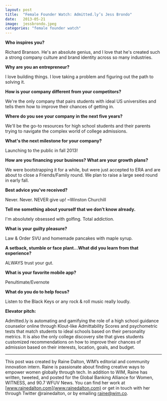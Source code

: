 ```yaml
---
layout: post
title:  "Female Founder Watch: Admitted.ly’s Jess Brondo"
date:   2013-05-21
image:  jessbrondo.jpeg
categories: "female founder watch"
---
```


**Who inspires you?**

Richard Branson. He's an absolute genius, and I love that he's created such a strong company culture and brand identity across so many industries.

 

**Why are you an entrepreneur?**

I love building things. I love taking a problem and figuring out the path to solving it.

 

**How is your company different from your competitors?**

We're the only company that pairs students with ideal US universities and tells them how to improve their chances of getting in.

 

**Where do you see your company in the next five years?**

We'll be the go-to resources for high school students and their parents trying to navigate the complex world of college admissions.

 

**What's the next milestone for your company?**

Launching to the public in fall 2013!

 
**How are you financing your business? What are your growth plans?**

We were bootstrapping it for a while, but were just accepted to ERA and are about to close a Friends/Family round. We plan to raise a large seed round in early fall.

 

**Best advice you've received?**

Never. Never. NEVER give up! ~Winston Churchill

 

**Tell me something about yourself that we don’t know already.**

I'm absolutely obsessed with golfing. Total addiction.

 

**What is your guilty pleasure?**

Law & Order SVU and homemade pancakes with maple syrup.

 

**A setback, stumble or face plant...What did you learn from that experience?**

ALWAYS trust your gut.

 

**What is your favorite mobile app?**

Penultimate/Evernote

 

**What do you do to help focus?**

Listen to the Black Keys or any rock & roll music really loudly.

 
**Elevator pitch:**

Admitted.ly is automating and gamifying the role of a high school guidance counselor online through Klout-like Admittability Scores and psychometric tests that match students to ideal schools based on their personality metrics. It is also the only college discovery site that gives students customized recommendations on how to improve their chances of admission based on their interests, location, goals, and budget.

 ______________________________________________________                                                                                       

This post was created by Raine Dalton, WIM’s editorial and community innovation intern. Raine is passionate about finding creative ways to empower women globally through tech. In addition to WIM, Raine has written, tweeted, and posted for the Global Banking Alliance for Women, WITNESS, and 90.7 WFUV News. You can find her work at [www.rainedalton.com](www.rainedalton.com) or get in touch with her through Twitter @rainedalton, or by emailing [raine@wim.co](mailto:raine@wim.co). 
